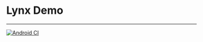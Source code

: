 # Lynx Demo

---

[![Android CI](https://github.com/LiushuiXiaoxia/lynx-demo-/actions/workflows/android.yaml/badge.svg)](https://github.com/LiushuiXiaoxia/lynx-demo-/actions/workflows/android.yaml)